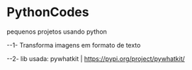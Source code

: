 # PythonCodes
pequenos projetos usando python

--1-	Transforma imagens em formato de texto 

--2-	lib  usada: pywhatkit   |   https://pypi.org/project/pywhatkit/
